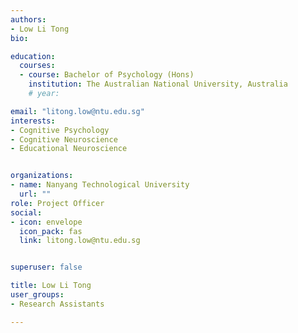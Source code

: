 ```yaml
---
authors:
- Low Li Tong
bio: 

education:
  courses:
  - course: Bachelor of Psychology (Hons)
    institution: The Australian National University, Australia
    # year:

email: "litong.low@ntu.edu.sg"
interests:
- Cognitive Psychology
- Cognitive Neuroscience
- Educational Neuroscience


organizations:
- name: Nanyang Technological University
  url: ""
role: Project Officer
social:
- icon: envelope
  icon_pack: fas
  link: litong.low@ntu.edu.sg


superuser: false

title: Low Li Tong
user_groups:
- Research Assistants

---
```


